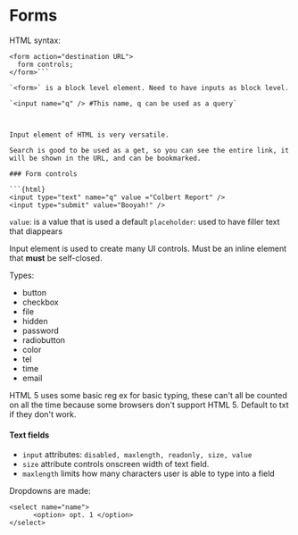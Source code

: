 # Forms

HTML syntax:
```{html}
<form action="destination URL">
  form controls;
</form>```

`<form>` is a block level element. Need to have inputs as block level.

`<input name="q" /> #This name, q can be used as a query`



Input element of HTML is very versatile.

Search is good to be used as a get, so you can see the entire link, it will be shown in the URL, and can be bookmarked.

### Form controls

```{html}
<input type="text" name="q" value ="Colbert Report" />
<input type="submit" value="Booyah!" />
```
`value`: is a value that is used a default
`placeholder`: used to have filler text that diappears

Input element is used to create many UI controls. Must be an inline element that **must** be self-closed.

Types:
- button
- checkbox
- file
- hidden
- password
- radiobutton
- color
- tel
- time
- email

HTML 5 uses some basic reg ex for basic typing, these can't all be counted on all the time because some browsers don't support HTML 5. Default to txt if they don't work.

#### Text fields
  - `input` attributes: `disabled, maxlength, readonly, size, value`
  - `size` attribute controls onscreen width of text field.
  - `maxlength` limits how many characters user is able to type into a field


Dropdowns are made:
```
<select name="name">
      <option> opt. 1 </option>
</select>
```
